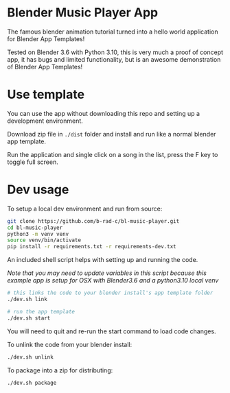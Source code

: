 # Blender Music Player App

The famous blender animation tutorial turned into a hello world application for Blender App Templates!

Tested on Blender 3.6 with Python 3.10, this is very much a proof of concept app, it has bugs and limited functionality, but is an awesome demonstration of Blender App Templates!

# Use template 
You can use the app without downloading this repo and setting up a development environment.

Download zip file in `./dist` folder and install and run like a normal blender app template.

Run the application and single click on a song in the list, press the F key to toggle full screen.

# Dev usage
To setup a local dev environment and run from source:

```bash
git clone https://github.com/b-rad-c/bl-music-player.git
cd bl-music-player
python3 -m venv venv
source venv/bin/activate
pip install -r requirements.txt -r requirements-dev.txt
```

An included shell script helps with setting up and running the code.

*Note that you may need to update variables in this script because this example app is setup for OSX with Blender3.6 and a python3.10 local venv*

```bash
# this links the code to your blender install's app template folder
./dev.sh link

# run the app template
./dev.sh start
```

You will need to quit and re-run the start command to load code changes.

To unlink the code from your blender install:
```bash
./dev.sh unlink
```

To package into a zip for distributing:
```bash
./dev.sh package
```
